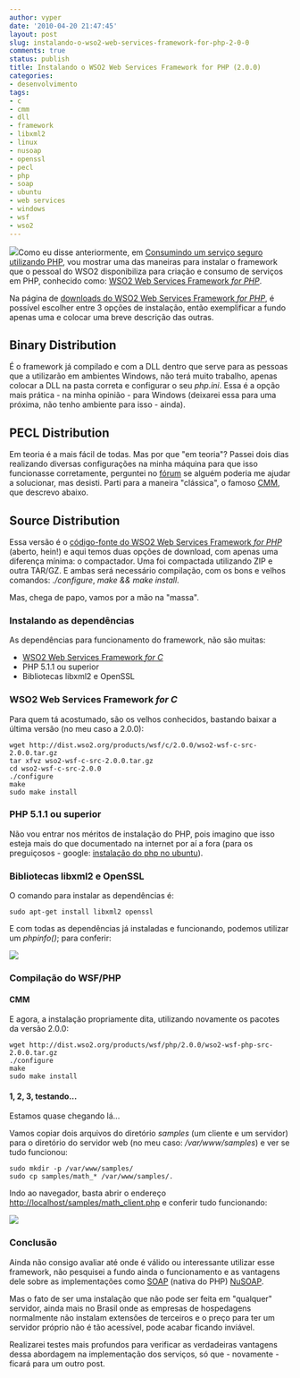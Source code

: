 ```yaml
---
author: vyper
date: '2010-04-20 21:47:45'
layout: post
slug: instalando-o-wso2-web-services-framework-for-php-2-0-0
comments: true
status: publish
title: Instalando o WSO2 Web Services Framework for PHP (2.0.0)
categories:
- desenvolvimento
tags:
- c
- cmm
- dll
- framework
- libxml2
- linux
- nusoap
- openssl
- pecl
- php
- soap
- ubuntu
- web services
- windows
- wsf
- wso2
---
```


![](http://www.mcorp.com.br/wp-content/uploads/2010/04/wsf-php.gif)Como eu disse anteriormente, em [Consumindo um serviço seguro utilizando PHP](http://www.mcorp.com.br/2010/03/consumindo-um-servico-seguro-utilizando-php/), vou mostrar uma das maneiras para instalar o framework que o pessoal do
WSO2 disponibiliza para criação e consumo de serviços em PHP, conhecido como:
[WSO2 Web Services Framework _for PHP_](http://wso2.org/downloads/wsf/php).

Na página de [downloads do WSO2 Web Services Framework _for PHP_](http://wso2.org/downloads/wsf/php), é possível escolher entre 3 opções
de instalação, então exemplificar a fundo apenas uma e colocar uma breve
descrição das outras.

## Binary Distribution

É o framework já compilado e com a DLL dentro que serve para as pessoas que a
utilizarão em ambientes Windows, não terá muito trabalho, apenas colocar a DLL
na pasta correta e configurar o seu _php.ini_. Essa é a opção mais prática -
na minha opinião - para Windows (deixarei essa para uma próxima, não tenho
ambiente para isso - ainda).

## PECL Distribution

Em teoria é a mais fácil de todas. Mas por que "em teoria"? Passei dois dias
realizando diversas configurações na minha máquina para que isso funcionasse
corretamente, perguntei no [fórum](http://wso2.org/forum/thread/9553) se
alguém poderia me ajudar a solucionar, mas desisti. Parti para a maneira
"clássica", o famoso [CMM](/glossario/#CMM), que descrevo abaixo.

## Source Distribution

Essa versão é o [código-fonte do WSO2 Web Services Framework _for
PHP_](https://wso2.org/repos/wso2/trunk/wsf/php/) (aberto, hein!) e aqui temos
duas opções de download, com apenas uma diferença mínima: o compactador. Uma
foi compactada utilizando ZIP e outra TAR/GZ. E ambas será necessário
compilação, com os bons e velhos comandos: _./configure_, _make && make
install_.

Mas, chega de papo, vamos por a mão na "massa".

### Instalando as dependências

As dependências para funcionamento do framework, não são muitas:

  * [WSO2 Web Services Framework _for C_](http://wso2.org/downloads/wsf/c)
  * PHP 5.1.1 ou superior
  * Bibliotecas libxml2 e OpenSSL

### WSO2 Web Services Framework _for C_

Para quem tá acostumado, são os velhos conhecidos, bastando baixar a última
versão (no meu caso a 2.0.0):

    wget http://dist.wso2.org/products/wsf/c/2.0.0/wso2-wsf-c-src-2.0.0.tar.gz
    tar xfvz wso2-wsf-c-src-2.0.0.tar.gz
    cd wso2-wsf-c-src-2.0.0
    ./configure
    make 
    sudo make install

### PHP 5.1.1 ou superior

Não vou entrar nos méritos de instalação do PHP, pois imagino que isso esteja
mais do que documentado na internet por aí a fora (para os preguiçosos -
google: [instalação do php no ubuntu](http://www.google.com.br/#hl=pt-BR&source=hp&q=instala%C3%A7%C3%A3o+do+php+no+ubuntu&btnG=Pesquisa+Google&meta=&aq=f&aqi=&aql=&oq=instala%C3%A7%C3%A3o+do+php+no+ubuntu&gs_rfai=&fp=fbe0f18c81cbb156)).

### Bibliotecas libxml2 e OpenSSL

O comando para instalar as dependências é: 

    sudo apt-get install libxml2 openssl

E com todas as dependências já instaladas e funcionando, podemos utilizar um
_phpinfo()_; para conferir:

[![](http://www.mcorp.com.br/wp-content/uploads/2010/04/config-php-libxml2-openssl-300x187.png)](http://www.mcorp.com.br/wp-content/uploads/2010/04/config-php-libxml2-openssl.png)
  

### Compilação do WSF/PHP

#### CMM

E agora, a instalação propriamente dita, utilizando novamente os pacotes da
versão 2.0.0: 

    wget http://dist.wso2.org/products/wsf/php/2.0.0/wso2-wsf-php-src-2.0.0.tar.gz
    ./configure
    make
    sudo make install

#### 1, 2, 3, testando...

Estamos quase chegando lá...

Vamos copiar dois arquivos do diretório _samples_ (um cliente e um servidor)
para o diretório do servidor web (no meu caso: _/var/www/samples_) e ver se
tudo funcionou: 
  
    sudo mkdir -p /var/www/samples/
    sudo cp samples/math_* /var/www/samples/.

Indo ao navegador, basta abrir o endereço [http://localhost/samples/math_client.php](http://localhost/samples/math_client.php) e conferir tudo funcionando:

[![](http://www.mcorp.com.br/wp-content/uploads/2010/04/wsf-php-sample-math-300x176.png)](http://www.mcorp.com.br/wp-content/uploads/2010/04/wsf-php-sample-math.png)


### Conclusão

Ainda não consigo avaliar até onde é válido ou interessante utilizar esse
framework, não pesquisei a fundo ainda o funcionamento e as vantagens dele
sobre as implementações como [SOAP](http://www.php.net/soap) (nativa do PHP)
[NuSOAP](http://nusoap.sourceforge.net/).

Mas o fato de ser uma instalação que não pode ser feita em "qualquer"
servidor, ainda mais no Brasil onde as empresas de hospedagens normalmente não
instalam extensões de terceiros e o preço para ter um servidor próprio não é
tão acessível, pode acabar ficando inviável.

Realizarei testes mais profundos para verificar as verdadeiras vantagens dessa
abordagem na implementação dos serviços, só que - novamente - ficará para um
outro post.

